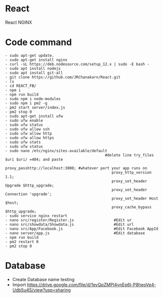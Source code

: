 # React
React NGINX


# Code command
    - sudo apt-get update.
    - sudo apt-get install nginx 
    - curl -sL https://deb.nodesource.com/setup_12.x | sudo -E bash -
    - sudo apt install nodejs
    - sudo apt install git-all
    - git clone https://github.com/JRChanakarn/React.git
    - ls
    - cd REACT_FB/  
    - npm i
    - npm run build
    - sudo npm i node-modules
    - sudo npm i pm2 -g
    - pm2 start server/index.js 
    - pm2 stop 0
    - sudo apt-get install ufw
    - sudo ufw enable
    - sudo ufw status
    - sudo ufw allow ssh
    - sudo ufw allow http
    - sudo ufw allow https
    - sudo ufw stats
    - sudo ufw status
    - sudo nano /etc/nginx/sites-available/default
                                                 #delete line try_files $uri $uri/ =404; and paste
                                                    proxy_passhttp://localhost:3000; #whatever port your app runs on
                                                    proxy_http_version 1.1;
                                                    proxy_set_header Upgrade $http_upgrade;
                                                    proxy_set_header Connection 'upgrade';
                                                    proxy_set_header Host $host;
                                                    proxy_cache_bypass $http_upgrade;
    - sudo service nginx restart
    - nano src/register/Register.js                  #Edit ur
    - nano src/showdata/Showdata.js                  #Edit url
    - nano src/App/Facebook.js                       #Edit Facebook AppId
    - nano server/app.js                             #Edit database
    - npm run build
    - pm2 restart 0
    - pm2 stop 0


# Database
- Create Database name testing 
- Import https://drive.google.com/file/d/1evQpZMPl4ynEp6l-P8heoVe4-Udb5u4S/view?usp=sharing
